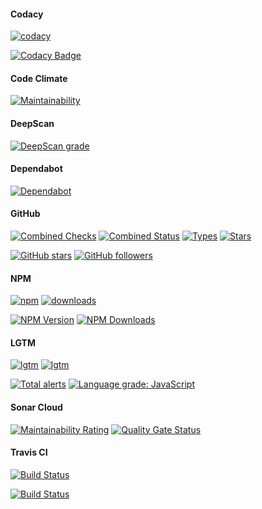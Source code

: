 #### Codacy

[![codacy](https://badgen.net/codacy/grade/840765276efe44319278e280e6985de0)](https://github.com/r37r0m0d3l/consono)

[![Codacy Badge](https://api.codacy.com/project/badge/Grade/840765276efe44319278e280e6985de0)](https://www.codacy.com/manual/r37r0m0d3l/consono?utm_source=github.com&amp;utm_medium=referral&amp;utm_content=r37r0m0d3l/consono&amp;utm_campaign=Badge_Grade)

#### Code Climate

[![Maintainability](https://api.codeclimate.com/v1/badges/272b5247f8b777c75360/maintainability)](https://codeclimate.com/github/r37r0m0d3l/consono/maintainability)

#### DeepScan

[![DeepScan grade](https://deepscan.io/api/teams/8453/projects/10650/branches/149675/badge/grade.svg)](https://deepscan.io/dashboard#view=project&tid=8453&pid=10650&bid=149675)

#### Dependabot

[![Dependabot](https://badgen.net/dependabot/r37r0m0d3l/consono?&icon=dependabot)](https://github.com/r37r0m0d3l/consono)

#### GitHub

[![Combined Checks](https://badgen.net/github/checks/r37r0m0d3l/consono?&icon=github)](https://github.com/r37r0m0d3l/consono)
[![Combined Status](https://badgen.net/github/status/r37r0m0d3l/consono?&icon=github)](https://github.com/r37r0m0d3l/consono)
[![Types](https://badgen.net/npm/types/consono?&icon=typescript)](https://github.com/r37r0m0d3l/consono)
[![Stars](https://badgen.net/github/stars/r37r0m0d3l/consono?&icon=github&label=stars&color=ffcc33&v=1.4.0)](https://github.com/r37r0m0d3l/consono)

[![GitHub stars](https://img.shields.io/github/stars/r37r0m0d3l/consono.svg?style=social&label=Star)](https://github.com/r37r0m0d3l/consono)
[![GitHub followers](https://img.shields.io/github/followers/r37r0m0d3l.svg?style=social&label=Follow)](https://github.com/r37r0m0d3l)

#### NPM

[![npm](https://badgen.net/npm/v/consono?&icon=npm)](https://www.npmjs.com/package/consono)
[![downloads](https://badgen.net/npm/dt/consono?&icon=terminal)](https://www.npmjs.com/package/consono)

[![NPM Version](https://img.shields.io/npm/v/consono.svg?style=flat)](https://www.npmjs.com/package/consono)
[![NPM Downloads](https://img.shields.io/npm/dt/consono.svg?style=flat)](https://www.npmjs.com/package/consono)

#### LGTM

[![lgtm](https://badgen.net/lgtm/langs/g/r37r0m0d3l/consono?&icon=lgtm)](https://github.com/r37r0m0d3l/consono)
[![lgtm](https://badgen.net/lgtm/grade/g/r37r0m0d3l/consono?&icon=lgtm)](https://github.com/r37r0m0d3l/consono)

[![Total alerts](https://img.shields.io/lgtm/alerts/g/r37r0m0d3l/consono.svg?logo=lgtm&logoWidth=18)](https://lgtm.com/projects/g/r37r0m0d3l/consono/alerts/)
[![Language grade: JavaScript](https://img.shields.io/lgtm/grade/javascript/g/r37r0m0d3l/consono.svg?logo=lgtm&logoWidth=18)](https://lgtm.com/projects/g/r37r0m0d3l/consono/context:javascript)

#### Sonar Cloud

[![Maintainability Rating](https://sonarcloud.io/api/project_badges/measure?project=r37r0m0d3l_consono&metric=sqale_rating)](https://sonarcloud.io/dashboard?id=r37r0m0d3l_consono)
[![Quality Gate Status](https://sonarcloud.io/api/project_badges/measure?project=r37r0m0d3l_consono&metric=alert_status)](https://sonarcloud.io/dashboard?id=r37r0m0d3l_consono)

#### Travis CI

[![Build Status](https://badgen.net/travis/r37r0m0d3l/consono?&icon=travis)](https://travis-ci.org/r37r0m0d3l/consono)

[![Build Status](https://travis-ci.org/r37r0m0d3l/consono.svg?branch=master)](https://travis-ci.org/r37r0m0d3l/consono)
